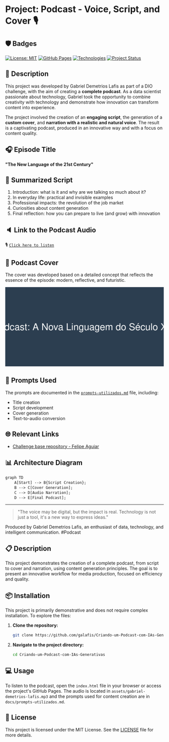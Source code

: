 # Project: Podcast - Voice, Script, and Cover 🎙️

## 🛡️ Badges
[![License: MIT](https://img.shields.io/badge/License-MIT-yellow.svg)](https://opensource.org/licenses/MIT)
[![GitHub Pages](https://img.shields.io/badge/GitHub%20Pages-Active-brightgreen.svg)](https://galafis.github.io/Criando-um-Podcast-com-IAs-Generativas/)
[![Technologies](https://img.shields.io/badge/Technologies-Markdown%2C%20MP3-blue.svg)](https://github.com/galafis/Criando-um-Podcast-com-IAs-Generativas#technologies)
[![Project Status](https://img.shields.io/badge/Status-In%20Development-yellow.svg)](https://github.com/galafis/Criando-um-Podcast-com-IAs-Generativas#project-status)

## 📒 Description
This project was developed by Gabriel Demetrios Lafis as part of a DIO challenge, with the aim of creating a **complete podcast**. As a data scientist passionate about technology, Gabriel took the opportunity to combine creativity with technology and demonstrate how innovation can transform content into experience.

The project involved the creation of an **engaging script**, the generation of a **custom cover**, and **narration with a realistic and natural voice**. The result is a captivating podcast, produced in an innovative way and with a focus on content quality.

## 🎧 Episode Title
**"The New Language of the 21st Century"**

## 🧠 Summarized Script
1. Introduction: what is it and why are we talking so much about it?
2. In everyday life: practical and invisible examples
3. Professional impacts: the revolution of the job market
4. Curiosities about content generation
5. Final reflection: how you can prepare to live (and grow) with innovation

## 🔈 Link to the Podcast Audio
🎙️ [`Click here to listen`](./assets/gabriel-demetrios-lafis.mp3)

## 🎨 Podcast Cover
The cover was developed based on a detailed concept that reflects the essence of the episode: modern, reflective, and futuristic.

![Podcast Cover](./assets/podcast_hero_image.png)


## 💬 Prompts Used
The prompts are documented in the [`prompts-utilizados.md`](./docs/prompts-utilizados.md) file, including:
- Title creation
- Script development
- Cover generation
- Text-to-audio conversion

## 🌐 Relevant Links
- [Challenge base repository - Felipe Aguiar](https://github.com/felipeAguiarCode/prompts-for-podcast-generate-by-ia)

## 📊 Architecture Diagram
```mermaid
graph TD
    A[Start] --> B{Script Creation};
    B --> C[Cover Generation];
    C --> D[Audio Narration];
    D --> E[Final Podcast];
```

---

> "The voice may be digital, but the impact is real. Technology is not just a tool, it's a new way to express ideas."

Produced by Gabriel Demetrios Lafis, an enthusiast of data, technology, and intelligent communication. #Podcast


## 📋 Description

This project demonstrates the creation of a complete podcast, from script to cover and narration, using content generation principles. The goal is to present an innovative workflow for media production, focused on efficiency and quality.

## 📦 Installation

This project is primarily demonstrative and does not require complex installation. To explore the files:

1.  **Clone the repository:**
    ```bash
    git clone https://github.com/galafis/Criando-um-Podcast-com-IAs-Generativas.git
    ```
2.  **Navigate to the project directory:**
    ```bash
    cd Criando-um-Podcast-com-IAs-Generativas
    ```

## 💻 Usage

To listen to the podcast, open the `index.html` file in your browser or access the project's GitHub Pages. The audio is located in `assets/gabriel-demetrios-lafis.mp3` and the prompts used for content creation are in `docs/prompts-utilizados.md`.

## 📄 License

This project is licensed under the MIT License. See the [LICENSE](LICENSE) file for more details.

